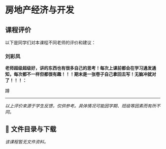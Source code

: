 # 房地产经济与开发

## 课程评价

以下是同学们对本课程不同老师的评价和建议：

### 刘彩凤

**老师超级超级好，讲的东西也有很多自己的思考！每次上课前都会在学习通发通知，每次都不一样但都很有趣！！！期末是一张卷子自己拿回去写！无脑冲就对了！！！：**

蹲

---

*以上评价来源于学生反馈，仅供参考。具体情况可能因学期、班级等因素而有所不同。*
## 📄 文件目录与下载

_该课程暂无文件资料。_
